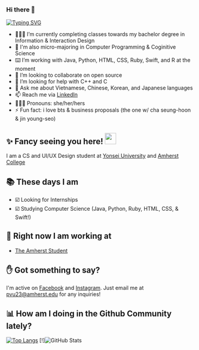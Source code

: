 ### Hi there 👋 
[![Typing SVG](https://readme-typing-svg.herokuapp.com?duration=1500&background=FFE30000&multiline=true&lines=This+is+Pho;and+I'm+not+your+rice+noodle+%F0%9F%8D%9C)](https://git.io/typing-svg)

- 👩🏻‍💻 I’m currently completing classes towards my bachelor degree in Information & Interaction Design 
- 🧠 I'm also micro-majoring in Computer Programming & Coginitive Science
- ⌨️ I’m working with Java, Python, HTML, CSS, Ruby, Swift, and R at the moment
- 👯 I’m looking to collaborate on open source
- 🤔 I’m looking for help with C++ and C
- 💬 Ask me about Vietnamese, Chinese, Korean, and Japanese languages
- 📫 Reach me via [LinkedIn](https://www.linkedin.com/in/phovu/)
- 👩🏻‍💼 Pronouns: she/her/hers
- ⚡ Fun fact: i love bts & business proposals (the one w/ cha seung-hoon & jin young-seo)

## ✨ Fancy seeing you here! <img src="https://media4.giphy.com/media/3oEjI4sFlp73fvEYgw/200.gif" width="30px">

I am a CS and UI/UX Design student at [Yonsei University](https://www.yonsei.ac.kr/) and [Amherst College](https://www.amherst.edu/)

## 📚 These days I am

- ☑️ Looking for Internships
- ☑️ Studying Computer Science (Java, Python, Ruby, HTML, CSS, & Swift!)

## 🚀 Right now I am working at

- [The Amherst Student](https://amherststudent.com/)


## ✋ Got something to say?

I'm active on [Facebook](https://www.facebook.com/pvu23/) and [Instagram](https://www.instagram.com/photvu).
Just email me at pvu23@amherst.edu for any inquiries!

## 📊 How am I doing in the Github Community lately? 

[![Top Langs](https://github-readme-stats.vercel.app/api/top-langs/?username=phovu)](https://github.com/phovu/github-readme-stats)
[!]![GitHub Stats](https://github-readme-stats.vercel.app/api?username=phovu&theme=tokyonight)

